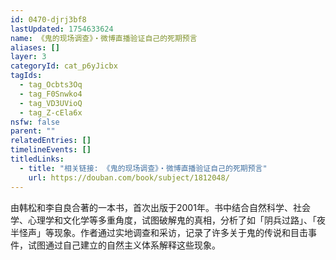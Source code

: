 ```yaml
---
id: 0470-djrj3bf8
lastUpdated: 1754633624
name: 《鬼的现场调查》・微博直播验证自己的死期预言
aliases: []
layer: 3
categoryId: cat_p6yJicbx
tagIds:
  - tag_Ocbts3Oq
  - tag_F0Snwko4
  - tag_VD3UVioQ
  - tag_Z-cEla6x
nsfw: false
parent: ""
relatedEntries: []
timelineEvents: []
titledLinks:
  - title: "相关链接: 《鬼的现场调查》・微博直播验证自己的死期预言"
    url: https://douban.com/book/subject/1812048/
---
```


由韩松和李自良合著的一本书，首次出版于2001年。书中结合自然科学、社会学、心理学和文化学等多重角度，试图破解鬼的真相，分析了如「阴兵过路」、「夜半怪声」等现象。作者通过实地调查和采访，记录了许多关于鬼的传说和目击事件，试图通过自己建立的自然主义体系解释这些现象。